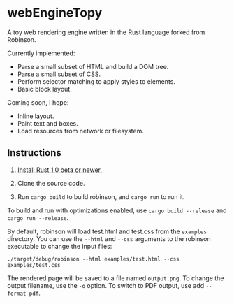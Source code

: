 webEngineTopy
========

A toy web rendering engine written in the Rust language forked from Robinson. 

Currently implemented:

* Parse a small subset of HTML and build a DOM tree.
* Parse a small subset of CSS.
* Perform selector matching to apply styles to elements.
* Basic block layout.

Coming soon, I hope:

* Inline layout.
* Paint text and boxes.
* Load resources from network or filesystem.

Instructions
------------

1. [Install Rust 1.0 beta or newer.](http://www.rust-lang.org/install.html)

2. Clone the source code. 

3. Run `cargo build` to build robinson, and `cargo run` to run it.

To build and run with optimizations enabled, use `cargo build --release` and
`cargo run --release`.

By default, robinson will load test.html and test.css from the `examples`
directory.  You can use the `--html` and `--css` arguments to the robinson
executable to change the input files:

    ./target/debug/robinson --html examples/test.html --css examples/test.css

The rendered page will be saved to a file named `output.png`.  To change the
output filename, use the `-o` option.  To switch to PDF output, use add
`--format pdf`.
